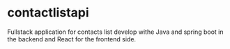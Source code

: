 # contactlistapi
Fullstack application for contacts list develop withe Java and spring boot in the backend and React for the frontend side.
